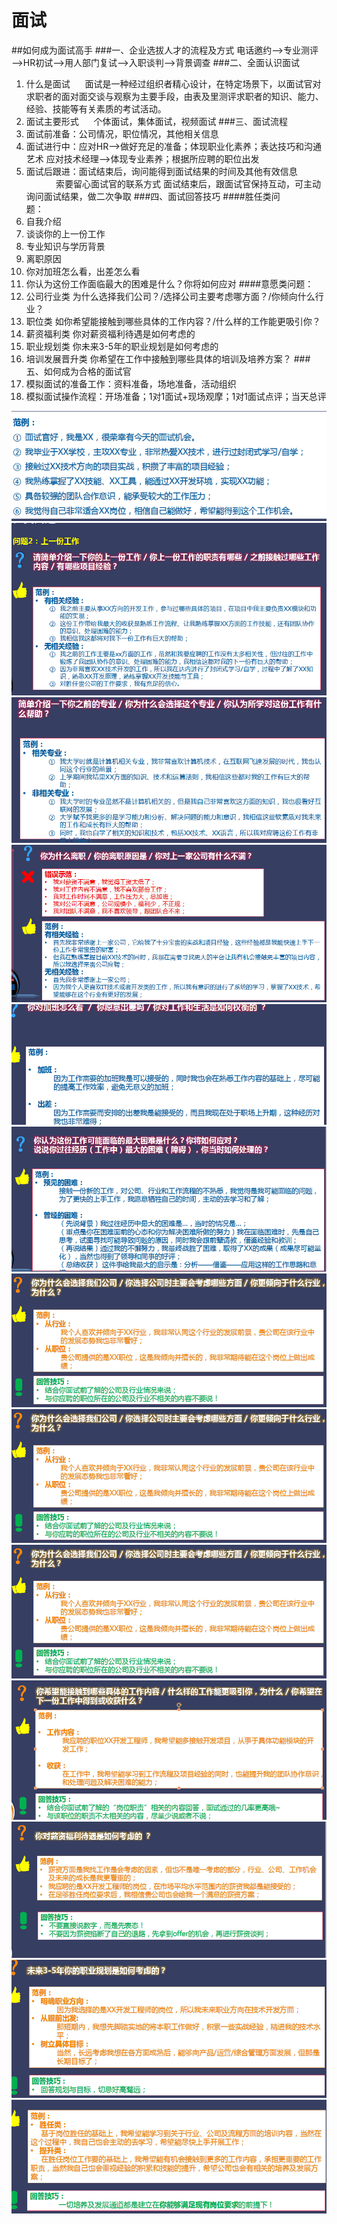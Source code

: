 # 面试
##如何成为面试高手
###一、企业选拔人才的流程及方式
电话邀约—>专业测评—>HR初试—>用人部门复试—>入职谈判—>背景调查
###二、全面认识面试
1. 什么是面试
     面试是一种经过组织者精心设计，在特定场景下，以面试官对求职者的面对面交谈与观察为主要手段，由表及里测评求职者的知识、能力、经验、技能等有关素质的考试活动。
2. 面试主要形式
     个体面试，集体面试，视频面试
###三、面试流程
1. 面试前准备：公司情况，职位情况，其他相关信息
2. 面试进行中：应对HR—>做好充足的准备；体现职业化素养；表达技巧和沟通艺术
应对技术经理—>体现专业素养；根据所应聘的职位出发
3. 面试后跟进：面试结束后，询问能得到面试结果的时间及其他有效信息
            索要留心面试官的联系方式
面试结束后，跟面试官保持互动，可主动询问面试结果，做二次争取
###四、面试回答技巧
####胜任类问题：                 
1. 自我介绍                   
2. 谈谈你的上一份工作        
3. 专业知识与学历背景
4. 离职原因
5. 你对加班怎么看，出差怎么看
6. 你认为这份工作面临最大的困难是什么？你将如何应对
####意愿类问题：
1. 公司行业类 为什么选择我们公司？/选择公司主要考虑哪方面？/你倾向什么行业？
2. 职位类 如你希望能接触到哪些具体的工作内容？/什么样的工作能更吸引你？
3. 薪资福利类 你对薪资福利待遇是如何考虑的
4. 职业规划类 你未来3-5年的职业规划是如何考虑的
5. 培训发展晋升类 你希望在工作中接触到哪些具体的培训及培养方案？
###五、如何成为合格的面试官
1. 模拟面试的准备工作：资料准备，场地准备，活动组织
2. 模拟面试操作流程：开场准备；1对1面试+现场观摩；1对1面试点评；当天总评

![面试1](https://raw.githubusercontent.com/UPBOTTOM/md/master/面试/images/面试1.png "面试1")
![面试2](https://github.com/UPBOTTOM/md/blob/master/%E9%9D%A2%E8%AF%95/images/面试2.png "面试2")
![面试3](https://github.com/UPBOTTOM/md/blob/master/%E9%9D%A2%E8%AF%95/images/面试3.png "面试3")
![面试4](https://github.com/UPBOTTOM/md/blob/master/%E9%9D%A2%E8%AF%95/images/面试4.png "面试4")
![面试5](https://github.com/UPBOTTOM/md/blob/master/%E9%9D%A2%E8%AF%95/images/面试5.png "面试5")
![面试6](https://github.com/UPBOTTOM/md/blob/master/%E9%9D%A2%E8%AF%95/images/面试6.png "面试6")
![面试7](https://github.com/UPBOTTOM/md/blob/master/%E9%9D%A2%E8%AF%95/images/面试7.png "面试7")
![面试8](https://github.com/UPBOTTOM/md/blob/master/%E9%9D%A2%E8%AF%95/images/面试8.png "面试8")
![面试9](https://github.com/UPBOTTOM/md/blob/master/%E9%9D%A2%E8%AF%95/images/面试9.png "面试9")
![面试10](https://github.com/UPBOTTOM/md/blob/master/%E9%9D%A2%E8%AF%95/images/面试10.png "面试10")
![面试11](https://github.com/UPBOTTOM/md/blob/master/%E9%9D%A2%E8%AF%95/images/面试11.png "面试11")
![面试12](https://github.com/UPBOTTOM/md/blob/master/%E9%9D%A2%E8%AF%95/images/面试12.png "面试12")
![面试13](https://github.com/UPBOTTOM/md/blob/master/%E9%9D%A2%E8%AF%95/images/面试13.png "面试13")